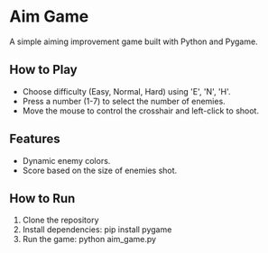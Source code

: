 # Aim Game

A simple aiming improvement game built with Python and Pygame.

## How to Play

- Choose difficulty (Easy, Normal, Hard) using 'E', 'N', 'H'.
- Press a number (1-7) to select the number of enemies.
- Move the mouse to control the crosshair and left-click to shoot.

## Features

- Dynamic enemy colors.
- Score based on the size of enemies shot.

## How to Run
1. Clone the repository
2. Install dependencies:  pip install pygame
3. Run the game:  python aim_game.py

